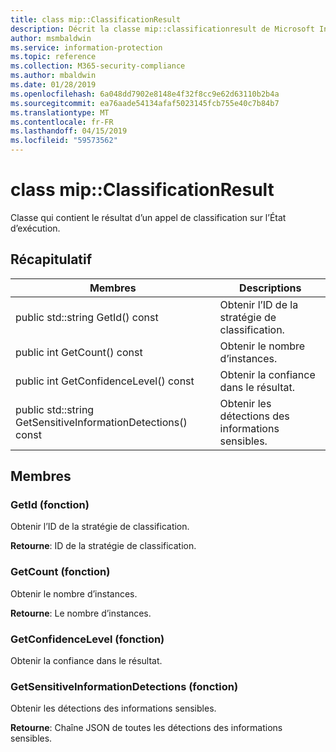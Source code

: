 ```yaml
---
title: class mip::ClassificationResult
description: Décrit la classe mip::classificationresult de Microsoft Information Protection (MIP) SDK.
author: msmbaldwin
ms.service: information-protection
ms.topic: reference
ms.collection: M365-security-compliance
ms.author: mbaldwin
ms.date: 01/28/2019
ms.openlocfilehash: 6a048dd7902e8148e4f32f8cc9e62d63110b2b4a
ms.sourcegitcommit: ea76aade54134afaf5023145fcb755e40c7b84b7
ms.translationtype: MT
ms.contentlocale: fr-FR
ms.lasthandoff: 04/15/2019
ms.locfileid: "59573562"
---
```

# <a name="class-mipclassificationresult"></a>class mip::ClassificationResult 
Classe qui contient le résultat d’un appel de classification sur l’État d’exécution.
  
## <a name="summary"></a>Récapitulatif
 Membres                        | Descriptions                                
--------------------------------|---------------------------------------------
public std::string GetId() const  |  Obtenir l’ID de la stratégie de classification.
public int GetCount() const  |  Obtenir le nombre d’instances.
public int GetConfidenceLevel() const  |  Obtenir la confiance dans le résultat.
public std::string GetSensitiveInformationDetections() const  |  Obtenir les détections des informations sensibles.
  
## <a name="members"></a>Membres
  
### <a name="getid-function"></a>GetId (fonction)
Obtenir l’ID de la stratégie de classification.

  
**Retourne**: ID de la stratégie de classification.
  
### <a name="getcount-function"></a>GetCount (fonction)
Obtenir le nombre d’instances.

  
**Retourne**: Le nombre d’instances.
  
### <a name="getconfidencelevel-function"></a>GetConfidenceLevel (fonction)
Obtenir la confiance dans le résultat.
  
### <a name="getsensitiveinformationdetections-function"></a>GetSensitiveInformationDetections (fonction)
Obtenir les détections des informations sensibles.

  
**Retourne**: Chaîne JSON de toutes les détections des informations sensibles.